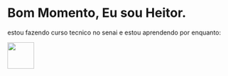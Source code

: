 <head>
  <link rel="stylesheet" type='text/css' href="https://cdn.jsdelivr.net/gh/devicons/devicon@latest/devicon.min.css" />
  <style>
  .icones{
    display: flex;
    }
</style>
</head>




<h1>
  Bom Momento, Eu sou Heitor.
</h1>
<p>
  estou fazendo curso tecnico no senai e estou aprendendo por enquanto:
  <br>
</p>
<div class="icones>
<img src="https://cdn.jsdelivr.net/gh/devicons/devicon@latest/icons/css3/css3-plain-wordmark.svg" width="60px" />
<img src="https://cdn.jsdelivr.net/gh/devicons/devicon@latest/icons/html5/html5-plain-wordmark.svg"  width="60px"/>
</div>
